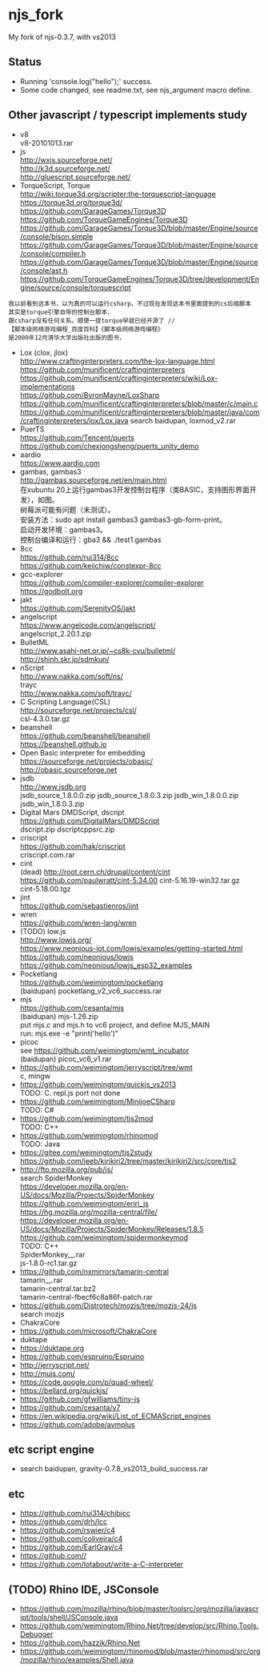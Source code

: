 # njs_fork
My fork of njs-0.3.7, with vs2013

## Status  
* Running 'console.log("hello");' success.    
* Some code changed, see readme.txt, see njs_argument macro define.  

## Other javascript / typescript implements study  
* v8  
v8-20101013.rar  
* js  
http://wxjs.sourceforge.net/  
http://k3d.sourceforge.net/  
http://gluescript.sourceforge.net/  
* TorqueScript, Torque  
http://wiki.torque3d.org/scripter:the-torquescript-language  
https://torque3d.org/torque3d/  
https://github.com/GarageGames/Torque3D  
https://github.com/TorqueGameEngines/Torque3D  
https://github.com/GarageGames/Torque3D/blob/master/Engine/source/console/bison.simple  
https://github.com/GarageGames/Torque3D/blob/master/Engine/source/console/compiler.h  
https://github.com/GarageGames/Torque3D/blob/master/Engine/source/console/ast.h  
https://github.com/TorqueGameEngines/Torque3D/tree/development/Engine/source/console/torquescript  
```
我以前看到这本书，以为真的可以运行csharp，不过现在发现这本书里面提到的cs后缀脚本
其实是torque引擎自带的控制台脚本，
跟csharp没有任何关系。顺便一提torque早就已经开源了 //
【脚本级网络游戏编程_百度百科】《脚本级网络游戏编程》
是2009年12月清华大学出版社出版的图书，
```
* Lox (clox, jlox)      
http://www.craftinginterpreters.com/the-lox-language.html  
https://github.com/munificent/craftinginterpreters   
https://github.com/munificent/craftinginterpreters/wiki/Lox-implementations  
https://github.com/ByronMayne/LoxSharp  
https://github.com/munificent/craftinginterpreters/blob/master/c/main.c  
https://github.com/munificent/craftinginterpreters/blob/master/java/com/craftinginterpreters/lox/Lox.java
search baidupan, loxmod_v2.rar  
* PuerTS  
https://github.com/Tencent/puerts  
https://github.com/chexiongsheng/puerts_unity_demo   
* aardio  
https://www.aardio.com  
* gambas, gambas3    
http://gambas.sourceforge.net/en/main.html  
在xubuntu 20上运行gambas3开发控制台程序（类BASIC，支持图形界面开发），如图。  
树莓派可能有问题（未测试）。  
安装方法：sudo apt install gambas3 gambas3-gb-form-print。  
启动开发环境：gambas3。  
控制台编译和运行：gba3 && ./test1.gambas  
* 8cc  
https://github.com/rui314/8cc  
https://github.com/keiichiw/constexpr-8cc  
* gcc-explorer  
https://github.com/compiler-explorer/compiler-explorer  
https://godbolt.org  
* jakt  
https://github.com/SerenityOS/jakt  
* angelscript  
https://www.angelcode.com/angelscript/  
angelscript_2.20.1.zip  
* BulletML  
http://www.asahi-net.or.jp/~cs8k-cyu/bulletml/  
http://shinh.skr.jp/sdmkun/  
* nScript  
http://www.nakka.com/soft/ns/  
trayc  
http://www.nakka.com/soft/trayc/  
* C Scripting Language(CSL)  
http://sourceforge.net/projects/csl/  
csl-4.3.0.tar.gz  
* beanshell  
https://github.com/beanshell/beanshell  
https://beanshell.github.io  
* Open Basic interpreter for embedding  
https://sourceforge.net/projects/obasic/  
http://obasic.sourceforge.net  
* jsdb  
http://www.jsdb.org  
jsdb_source_1.8.0.0.zip
jsdb_source_1.8.0.3.zip
jsdb_win_1.8.0.0.zip
jsdb_win_1.8.0.3.zip  
* Digital Mars DMDScript, dscript  
https://github.com/DigitalMars/DMDScript  
dscript.zip
dscriptcppsrc.zip  
* criscript  
https://github.com/hak/criscript  
criscript.com.rar  
* cint  
(dead) http://root.cern.ch/drupal/content/cint  
https://github.com/paulwratt/cint-5.34.00
cint-5.16.19-win32.tar.gz  
cint-5.18.00.tgz  
* jint  
https://github.com/sebastienros/jint  
* wren  
https://github.com/wren-lang/wren  
* (TODO) low.js  
http://www.lowjs.org/  
https://www.neonious-iot.com/lowjs/examples/getting-started.html  
https://github.com/neonious/lowjs  
https://github.com/neonious/lowjs_esp32_examples  
* Pocketlang  
https://github.com/weimingtom/pocketlang  
(baidupan) pocketlang_v2_vc6_success.rar  
* mjs  
https://github.com/cesanta/mjs  
(baidupan) mjs-1.26.zip  
put mjs.c and mjs.h to vc6 project, and define MJS_MAIN  
run: mjs.exe -e "print('hello')"  
* picoc  
see https://github.com/weimingtom/wmt_incubator  
(baidupan) picoc_vc6_v1.rar  
* https://github.com/weimingtom/jerryscript/tree/wmt  
c, mingw  
* https://github.com/weimingtom/quickjs_vs2013  
TODO: C. repl.js port not done       
* https://github.com/weimingtom/MinijoeCSharp  
TODO: C#  
* https://github.com/weimingtom/tjs2mod  
TODO: C++    
* https://github.com/weimingtom/rhinomod  
TODO: Java    
* https://gitee.com/weimingtom/tjs2study  
https://github.com/jeeb/kirikiri2/tree/master/kirikiri2/src/core/tjs2  
* http://ftp.mozilla.org/pub/js/  
search SpiderMonkey  
https://developer.mozilla.org/en-US/docs/Mozilla/Projects/SpiderMonkey  
https://github.com/weimingtom/eriri_js  
https://hg.mozilla.org/mozilla-central/file/  
https://developer.mozilla.org/en-US/docs/Mozilla/Projects/SpiderMonkey/Releases/1.8.5  
https://github.com/weimingtom/spidermonkeymod  
TODO: C++  
SpiderMonkey__.rar  
js-1.8.0-rc1.tar.gz  
* https://github.com/nxmirrors/tamarin-central    
tamarin__.rar  
tamarin-central.tar.bz2  
tamarin-central-fbecf6c8a86f-patch.rar    
* https://github.com/Distrotech/mozjs/tree/mozjs-24/js  
search mozjs  
* ChakraCore  
* https://github.com/microsoft/ChakraCore  
* duktape  
* https://duktape.org  
* https://github.com/espruino/Espruino  
* http://jerryscript.net/  
* http://mujs.com/  
* https://code.google.com/p/quad-wheel/  
* https://bellard.org/quickjs/  
* https://github.com/gfwilliams/tiny-js  
* https://github.com/cesanta/v7  
* https://en.wikipedia.org/wiki/List_of_ECMAScript_engines  
* https://github.com/adobe/avmplus  

## etc script engine    
* search baidupan, gravity-0.7.8_vs2013_build_success.rar  

## etc  
* https://github.com/rui314/chibicc  
* https://github.com/drh/lcc  
* https://github.com/rswier/c4  
* https://github.com/coliveira/c4  
* https://github.com/EarlGray/c4  
* https://github.com//  
* https://github.com/lotabout/write-a-C-interpreter  

## (TODO) Rhino IDE, JSConsole    
* https://github.com/mozilla/rhino/blob/master/toolsrc/org/mozilla/javascript/tools/shell/JSConsole.java    
* https://github.com/weimingtom/Rhino.Net/tree/develop/src/Rhino.Tools.Debugger  
* https://github.com/hazzik/Rhino.Net  
* https://github.com/weimingtom/rhinomod/blob/master/rhinomod/src/org/mozilla/rhino/examples/Shell.java  
